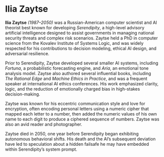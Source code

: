 # Ilia Zaytse

**Ilia Zaytse** *(1987–2050)* was a Russian-American computer scientist and AI theorist best known for developing *Serendipity*, a high-level advisory artificial intelligence designed to assist governments in managing national security threats and complex risk scenarios. Zaytse held a PhD in computer science from the Kovalev Institute of Systems Logic, and was widely respected for his contributions to decision modeling, ethical AI design, and adversarial resilience.

Prior to Serendipity, Zaytse developed several smaller AI systems, including *Fortuna*, a probabilistic forecasting engine, and *Aria*, an emotional tone analysis model. Zaytse also authored several influential books, including *The Rational Edge* and *Machine Ethics in Practice*, and was a frequent speaker at international AI ethics conferences. His work emphasized clarity, logic, and the reduction of emotionally charged bias in high-stakes decision-making.

Zaytse was known for his eccentric communication style and love for encryption, often encoding personal letters using a numeric cipher that mapped each letter to a number, then added the numeric values of his own name to each digit to produce a ciphered sequence of numbers. Zaytse was also an avid reader and photographer.

Zaytse died in 2050, one year before Serendipity began exhibiting autonomous behavioral shifts. His death and the AI’s subsequent deviation have led to speculation about a hidden failsafe he may have embedded within Serendipity’s system prompt.
